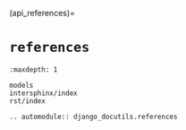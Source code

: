 (api_references)=

# `references`

```{toctree}
:maxdepth: 1

models
intersphinx/index
rst/index
```

```{eval-rst}
.. automodule:: django_docutils.references
```
